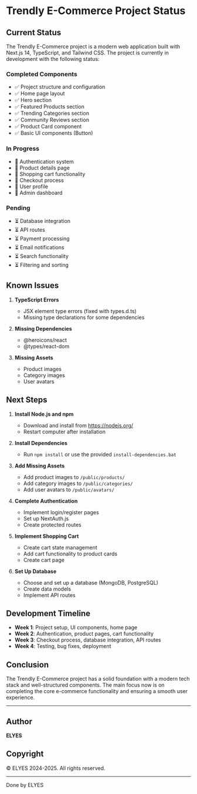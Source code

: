 # Trendly E-Commerce Project Status

## Current Status

The Trendly E-Commerce project is a modern web application built with Next.js 14, TypeScript, and Tailwind CSS. The project is currently in development with the following status:

### Completed Components

- ✅ Project structure and configuration
- ✅ Home page layout
- ✅ Hero section
- ✅ Featured Products section
- ✅ Trending Categories section
- ✅ Community Reviews section
- ✅ Product Card component
- ✅ Basic UI components (Button)

### In Progress

- 🔄 Authentication system
- 🔄 Product details page
- 🔄 Shopping cart functionality
- 🔄 Checkout process
- 🔄 User profile
- 🔄 Admin dashboard

### Pending

- ⏳ Database integration
- ⏳ API routes
- ⏳ Payment processing
- ⏳ Email notifications
- ⏳ Search functionality
- ⏳ Filtering and sorting

## Known Issues

1. **TypeScript Errors**
   - JSX element type errors (fixed with types.d.ts)
   - Missing type declarations for some dependencies

2. **Missing Dependencies**
   - @heroicons/react
   - @types/react-dom

3. **Missing Assets**
   - Product images
   - Category images
   - User avatars

## Next Steps

1. **Install Node.js and npm**
   - Download and install from https://nodejs.org/
   - Restart computer after installation

2. **Install Dependencies**
   - Run `npm install` or use the provided `install-dependencies.bat`

3. **Add Missing Assets**
   - Add product images to `/public/products/`
   - Add category images to `/public/categories/`
   - Add user avatars to `/public/avatars/`

4. **Complete Authentication**
   - Implement login/register pages
   - Set up NextAuth.js
   - Create protected routes

5. **Implement Shopping Cart**
   - Create cart state management
   - Add cart functionality to product cards
   - Create cart page

6. **Set Up Database**
   - Choose and set up a database (MongoDB, PostgreSQL)
   - Create data models
   - Implement API routes

## Development Timeline

- **Week 1**: Project setup, UI components, home page
- **Week 2**: Authentication, product pages, cart functionality
- **Week 3**: Checkout process, database integration, API routes
- **Week 4**: Testing, bug fixes, deployment

## Conclusion

The Trendly E-Commerce project has a solid foundation with a modern tech stack and well-structured components. The main focus now is on completing the core e-commerce functionality and ensuring a smooth user experience.

---

## Author

**ELYES**

## Copyright

© ELYES 2024-2025. All rights reserved.

---

Done by ELYES 